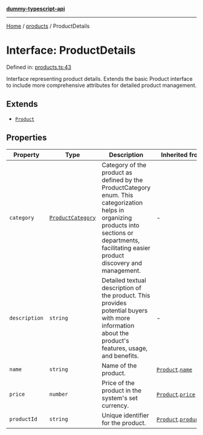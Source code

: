 [**dummy-typescript-api**](../../README.md)

***

[Home](../../README.md) / [products](../README.md) / ProductDetails

# Interface: ProductDetails

Defined in: [products.ts:43](https://github.com/typedoc2md/dummy-typescript-api/blob/main/src/products.ts#L43)

Interface representing product details.
Extends the basic Product interface to include more comprehensive attributes for detailed product management.

## Extends

- [`Product`](Product.md)

## Properties

| Property | Type | Description | Inherited from | Defined in |
| ------ | ------ | ------ | ------ | ------ |
| <a id="category"></a> `category` | [`ProductCategory`](../enumerations/ProductCategory.md) | Category of the product as defined by the ProductCategory enum. This categorization helps in organizing products into sections or departments, facilitating easier product discovery and management. | - | [products.ts:54](https://github.com/typedoc2md/dummy-typescript-api/blob/main/src/products.ts#L54) |
| <a id="description"></a> `description` | `string` | Detailed textual description of the product. This provides potential buyers with more information about the product's features, usage, and benefits. | - | [products.ts:48](https://github.com/typedoc2md/dummy-typescript-api/blob/main/src/products.ts#L48) |
| <a id="name"></a> `name` | `string` | Name of the product. | [`Product`](Product.md).[`name`](Product.md#name) | [products.ts:16](https://github.com/typedoc2md/dummy-typescript-api/blob/main/src/products.ts#L16) |
| <a id="price"></a> `price` | `number` | Price of the product in the system's set currency. | [`Product`](Product.md).[`price`](Product.md#price) | [products.ts:18](https://github.com/typedoc2md/dummy-typescript-api/blob/main/src/products.ts#L18) |
| <a id="productid"></a> `productId` | `string` | Unique identifier for the product. | [`Product`](Product.md).[`productId`](Product.md#productid) | [products.ts:14](https://github.com/typedoc2md/dummy-typescript-api/blob/main/src/products.ts#L14) |
